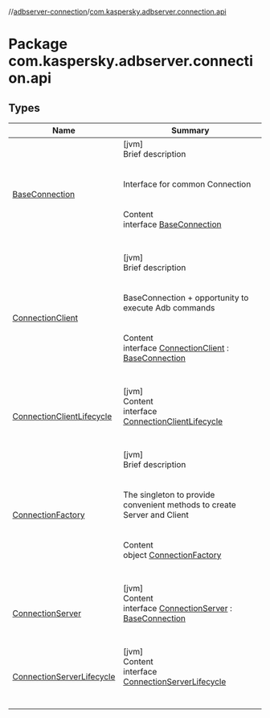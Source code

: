 //[adbserver-connection](../index.md)/[com.kaspersky.adbserver.connection.api](index.md)



# Package com.kaspersky.adbserver.connection.api  


## Types  
  
|  Name|  Summary| 
|---|---|
| [BaseConnection](-base-connection/index.md)| [jvm]  <br>Brief description  <br><br><br>Interface for common Connection<br><br>  <br>Content  <br>interface [BaseConnection](-base-connection/index.md)  <br><br><br>
| [ConnectionClient](-connection-client/index.md)| [jvm]  <br>Brief description  <br><br><br>BaseConnection + opportunity to execute Adb commands<br><br>  <br>Content  <br>interface [ConnectionClient](-connection-client/index.md) : [BaseConnection](-base-connection/index.md)  <br><br><br>
| [ConnectionClientLifecycle](-connection-client-lifecycle/index.md)| [jvm]  <br>Content  <br>interface [ConnectionClientLifecycle](-connection-client-lifecycle/index.md)  <br><br><br>
| [ConnectionFactory](-connection-factory/index.md)| [jvm]  <br>Brief description  <br><br><br>The singleton to provide convenient methods to create Server and Client<br><br>  <br>Content  <br>object [ConnectionFactory](-connection-factory/index.md)  <br><br><br>
| [ConnectionServer](-connection-server/index.md)| [jvm]  <br>Content  <br>interface [ConnectionServer](-connection-server/index.md) : [BaseConnection](-base-connection/index.md)  <br><br><br>
| [ConnectionServerLifecycle](-connection-server-lifecycle/index.md)| [jvm]  <br>Content  <br>interface [ConnectionServerLifecycle](-connection-server-lifecycle/index.md)  <br><br><br>

